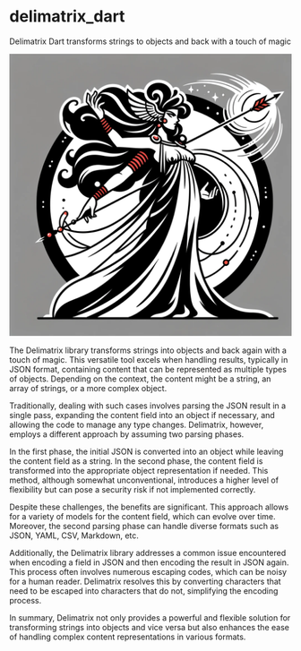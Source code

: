 # delimatrix_dart

Delimatrix Dart transforms strings to objects and back with a touch of magic

![Delimatrix](docs/delimatrix.webp)

The Delimatrix library transforms strings into objects and back again with a touch of magic. This versatile tool excels when handling results, typically in JSON format, containing content that can be represented as multiple types of objects. Depending on the context, the content might be a string, an array of strings, or a more complex object.

Traditionally, dealing with such cases involves parsing the JSON result in a single pass, expanding the content field into an object if necessary, and allowing the code to manage any type changes. Delimatrix, however, employs a different approach by assuming two parsing phases.

In the first phase, the initial JSON is converted into an object while leaving the content field as a string. In the second phase, the content field is transformed into the appropriate object representation if needed. This method, although somewhat unconventional, introduces a higher level of flexibility but can pose a security risk if not implemented correctly.

Despite these challenges, the benefits are significant. This approach allows for a variety of models for the content field, which can evolve over time. Moreover, the second parsing phase can handle diverse formats such as JSON, YAML, CSV, Markdown, etc.

Additionally, the Delimatrix library addresses a common issue encountered when encoding a field in JSON and then encoding the result in JSON again. This process often involves numerous escaping codes, which can be noisy for a human reader. Delimatrix resolves this by converting characters that need to be escaped into characters that do not, simplifying the encoding process.

In summary, Delimatrix not only provides a powerful and flexible solution for transforming strings into objects and vice versa but also enhances the ease of handling complex content representations in various formats.
